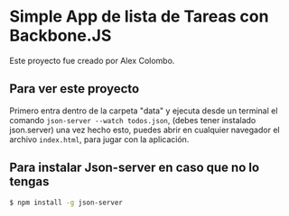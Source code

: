 # Simple App de lista de Tareas con Backbone.JS

Este proyecto fue creado por Alex Colombo.

## Para ver este proyecto

Primero entra dentro de la carpeta "data" y ejecuta desde un terminal el comando `json-server --watch todos.json`, 
(debes tener instalado json.server) una vez hecho esto, puedes abrir en cualquier navegador el archivo `index.html`, para jugar con la aplicación.


## Para instalar Json-server en caso que no lo tengas

```bash
$ npm install -g json-server
```